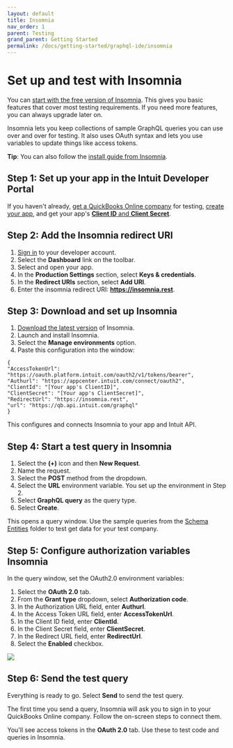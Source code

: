 ```yaml
---
layout: default
title: Insomnia
nav_order: 1
parent: Testing
grand_parent: Getting Started
permalink: /docs/getting-started/graphql-ide/insomnia
---
```


# Set up and test with Insomnia 

You can [start with the free version of Insomnia](https://insomnia.rest/products/insomnia). This gives you basic features that cover most testing requirements. If you need more features, you can always upgrade later on.

Insomnia lets you keep collections of sample GraphQL queries you can use over and over for testing. It also uses OAuth syntax and lets you use variables to update things like access tokens. 

**Tip**: You can also follow the [install guide from Insomnia](https://support.insomnia.rest/article/23-installation). 
 
## Step 1: Set up your app in the Intuit Developer Portal

If you haven't already, [get a QuickBooks Online company](../authentication/) for testing, [create your app](../authentication/), and get your app's [**Client ID** and **Client Secret**](../authentication/).

## Step 2: Add the Insomnia redirect URI

1. [Sign in](https://developer.intuit.com/app/developer/myapps) to your developer account.
2. Select the **Dashboard** link on the toolbar. 
3. Select and open your app. 
4. In the **Production Settings** section, select **Keys & credentials**.
5. In the **Redirect URIs** section, select **Add URI**. 
5. Enter the insomnia redirect URI: **https://insomnia.rest**. 
 
## Step 3: Download and set up Insomnia
1. [Download the latest version](https://insomnia.rest/download) of Insomnia.
2. Launch and install Insomnia.
3. Select the **Manage environments** option.
4. Paste this configuration into the window:

```
{
"AccessTokenUrl": "https://oauth.platform.intuit.com/oauth2/v1/tokens/bearer",
"Authurl": "https://appcenter.intuit.com/connect/oauth2",
"ClientId": "[Your app's ClientID]",
"ClientSecret": "[Your app's ClientSecret]",
"RedirectUrl": "https://insomnia.rest",
"url": "https://qb.api.intuit.com/graphql"
}
```
This configures and connects Insomnia to your app and Intuit API. 

## Step 4: Start a test query in Insomnia
1. Select the **(+)** icon and then **New Request**. 
2. Name the request. 
3. Select the **POST** method from the dropdown. 
4. Select the **URL** environment variable. You set up the environment in Step 2.
5. Select **GraphQL query** as the query type.
6. Select **Create**. 

This opens a query window. Use the sample queries from the [Schema Entities](../../schema-entities/) folder to test get data for your test company.



## Step 5: Configure authorization variables Insomnia
In the query window, set the OAuth2.0 environment variables: 

1. Select the **OAuth 2.0** tab. 
2. From the **Grant type** dropdown, select **Authorization code**.
3. In the Authorization URL field, enter **Authurl**.
4. In the Access Token URL field, enter **AccessTokenUrl**.
5. In the Client ID field, enter **ClientId**.
6. In the Client Secret field, enter **ClientSecret**.
7. In the Redirect URL field, enter **RedirectUrl**.
8. Select the **Enabled** checkbox. 

![](/intuit-api-docs/assets/images/oauth2.png)

## Step 6: Send the test query

Everything is ready to go. Select **Send** to send the test query. 

The first time you send a query, Insomnia will ask you to sign in to your QuickBooks Online company. Follow the on-screen steps to connect them.

You'll see access tokens in the **OAuth 2.0** tab. Use these to test code and queries in Insomnia.